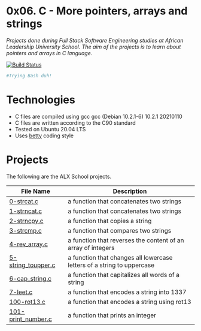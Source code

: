 # 0x06. C - More pointers, arrays and strings
_Projects done during Full Stack Software Engineering studies at African Leadership University School. The aim of the projects is to learn about pointers and arrays in C language._

[![Build Status](https://github.com/jobootwori/alx-low_level_programming/tree/main/0x06-pointers_arrays_strings)](https://github.com/jobootwori/alx-low_level_programming/tree/main/0x06-pointers_arrays_strings)
```sh
#Trying Bash duh!
```

# Technologies
- C files are compiled using gcc gcc (Debian 10.2.1-6) 10.2.1 20210110
- C files are written according to the C90 standard
- Tested on Ubuntu 20.04 LTS
- Uses [betty](https://github.com/holbertonschool/Betty) coding style

# Projects 
The following are the ALX School projects.

| File Name | Description |
| ------ | ------ |
| [0-strcat.c]() | a function that concatenates two strings |
| [1-strncat.c]() | a function that concatenates two strings |
| [2-strncpy.c]() | a function that copies a string |
| [3-strcmp.c]() | a function that compares two strings |
| [4-rev_array.c]() | a function that reverses the content of an array of integers |
| [5-string_toupper.c]() | a function that changes all lowercase letters of a string to uppercase |
| [6-cap_string.c]() | a function that capitalizes all words of a string |
| [7-leet.c]() | a function that encodes a string into 1337 |
| [100-rot13.c]() | a function that encodes a string using rot13 |
| [101-print_number.c]() | a function that prints an integer |


